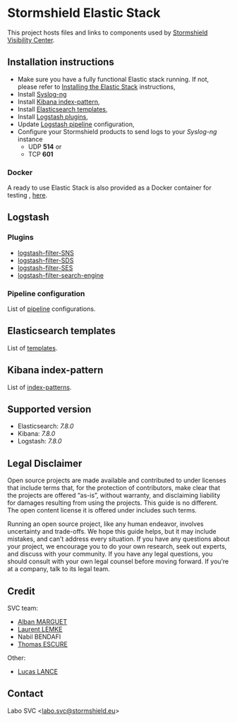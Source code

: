 # Stormshield Elastic Stack

This project hosts files and links to components used by [Stormshield Visibility Center](https://www.stormshield.com/products/visibility-center).

## Installation instructions

* Make sure you have a fully functional Elastic stack running. If not, please refer to [Installing the Elastic Stack](https://www.elastic.co/guide/en/elastic-stack/6.8/installing-elastic-stack.html#installing-elastic-stack) instructions,
* Install [Syslog-ng](./syslog-ng)
* Install [Kibana index-pattern](./index-pattern),
* Install [Elasticsearch templates](./templates),
* Install [Logstash plugins](#plugins),
* Update [Logstash pipeline](./pipeline) configuration,
* Configure your Stormshield products to send logs to your _Syslog-ng_ instance
  * UDP **514** or
  * TCP **601**

### Docker

A ready to use Elastic Stack is also provided as a Docker container for testing
, [here](./docker).

## Logstash

### Plugins

* [logstash-filter-SNS](https://github.com/stormshield/logstash-filter-SNS)
* [logstash-filter-SDS](https://github.com/stormshield/logstash-filter-SDS)
* [logstash-filter-SES](https://github.com/stormshield/logstash-filter-SES)
* [logstash-filter-search-engine](https://github.com/stormshield/logstash-filter-search-engine)

### Pipeline configuration

  List of [pipeline](./pipeline) configurations.

## Elasticsearch templates

  List of [templates](./templates).

## Kibana index-pattern

  List of [index-patterns](./index-pattern).

## Supported version

* Elasticsearch: *7.8.0*
* Kibana: *7.8.0*
* Logstash: *7.8.0*

## Legal Disclaimer

Open source projects are made available and contributed to under licenses that include terms that, for the protection of contributors, make clear that the projects are offered “as-is”, without warranty, and disclaiming liability for damages resulting from using the projects. This guide is no different. The open content license it is offered under includes such terms.

Running an open source project, like any human endeavor, involves uncertainty and trade-offs. We hope this guide helps, but it may include mistakes, and can’t address every situation. If you have any questions about your project, we encourage you to do your own research, seek out experts, and discuss with your community. If you have any legal questions, you should consult with your own legal counsel before moving forward. If you’re at a company, talk to its legal team.

## Credit

SVC team:

* [Alban MARGUET](mailto:alban.marguet@stormshield.eu)
* [Laurent LEMKE](mailto:laurent.lemke@stormshield.eu)
* Nabil BENDAFI
* [Thomas ESCURE](mailto:thomas.escure@stormshield.eu)

Other:
* [Lucas LANCE](https://github.com/Synkronice)

## Contact

Labo SVC <[labo.svc@stormshield.eu](mailto:labo.svc@stormshield.eu)>
